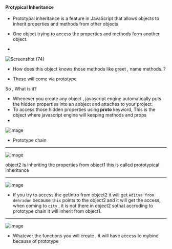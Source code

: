 #### Protypical Inheritance

- Prototypal inheritance is a feature in JavaScript that allows objects to inherit properties and methods from other objects
- One object trying to access the properties and methods form another object.

- 


![Screenshot (74)](https://github.com/venkatdas/Interview_prep/assets/43024084/fa2a6fac-89b9-48f6-af75-41fb70e1d8f0)


- How does this object knows those methods like greet , name methods..?

- These will come via prototype

So , What is it?


- Whenever you create any object , javascript engine automatically puts the hidden properties into an aobject and attaches to your project.
- To access those hidden properties using __proto__ keyword, This is the object where javascript engine will keeping methods and props
- 



![image](https://github.com/venkatdas/Interview_prep/assets/43024084/bfc7bbb3-a5b0-4a95-931e-ec7f6952689b)

- Prototype chain


________________________________________________


![image](https://github.com/venkatdas/Interview_prep/assets/43024084/355b8481-c5a8-46ae-b54b-2d48c8786183)


object2 is inheriting the properties from object1 this is called prototypical inheritance


______________________________________________

![image](https://github.com/venkatdas/Interview_prep/assets/43024084/379baf2f-8149-4a30-827f-dd65cda241e2)

- If you try to access the getIntro from object2 it will get `Aditya from dehradun` because `this` points to the object2 and it will get the access, when coming to `city` , it is not there in object2 sothat accroding to prototype chain it will inherit from object1.


_______________________________________________


![image](https://github.com/venkatdas/Interview_prep/assets/43024084/0ea20720-8e91-42b1-8c77-b738fae3fbce)

- Whatever the functions you will create , it will have access to mybind because of prototype

